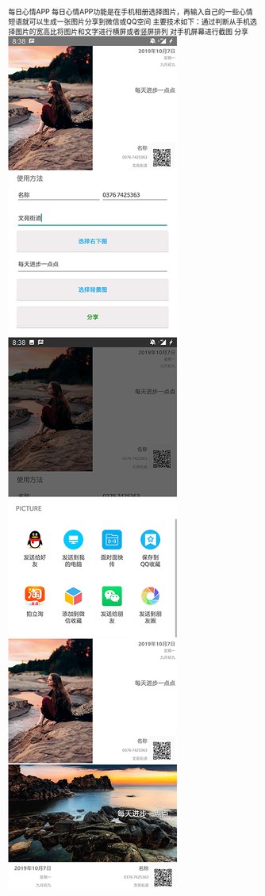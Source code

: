 每日心情APP 每日心情APP功能是在手机相册选择图片，再输入自己的一些心情短语就可以生成一张图片分享到微信或QQ空间 主要技术如下：通过判断从手机选择图片的宽高比将图片和文字进行横屏或者竖屏排列 对手机屏幕进行截图 分享
![image](https://github.com/hxh3716/DailyEmotionAPP/blob/image/2.png)     
![image](https://github.com/hxh3716/DailyEmotionAPP/blob/image/1.png)    
![image](https://github.com/hxh3716/DailyEmotionAPP/blob/image/3.png)    
![image](https://github.com/hxh3716/DailyEmotionAPP/blob/image/4.png)         
